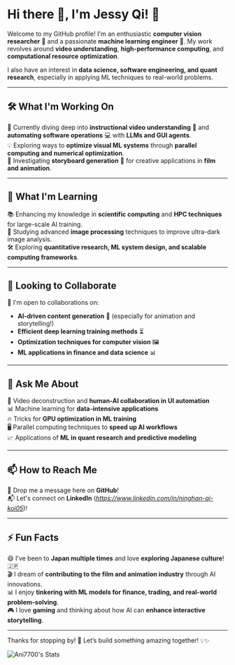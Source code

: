 # Hi there 👋, I'm Jessy Qi! 🚀  

Welcome to my GitHub profile! I'm an enthusiastic **computer vision researcher** 🧐 and a passionate **machine learning engineer** 🤖. My work revolves around **video understanding**, **high-performance computing**, and **computational resource optimization**.  

I also have an interest in **data science, software engineering, and quant research**, especially in applying ML techniques to real-world problems.  

---

## 🛠 What I'm Working On  
🔭 Currently diving deep into **instructional video understanding** 🎥 and **automating software operations** 💻 with **LLMs and GUI agents**.  
💡 Exploring ways to **optimize visual ML systems** through **parallel computing and numerical optimization**.  
🚀 Investigating **storyboard generation** 📖 for creative applications in **film and animation**.  

---

## 🌱 What I'm Learning  
📚 Enhancing my knowledge in **scientific computing** and **HPC techniques** for large-scale AI training.  
🎯 Studying advanced **image processing** techniques to improve ultra-dark image analysis.  
🛠 Exploring **quantitative research, ML system design, and scalable computing frameworks**.  

---

## 🤝 Looking to Collaborate  
👯 I'm open to collaborations on:  
- **AI-driven content generation** 🎨 (especially for animation and storytelling!)  
- **Efficient deep learning training methods** ⏳  
- **Optimization techniques for computer vision** 🖼  
- **ML applications in finance and data science** 📊  

---

## 💬 Ask Me About  
🎥 Video deconstruction and **human-AI collaboration in UI automation**  
📊 Machine learning for **data-intensive applications**  
🔥 Tricks for **GPU optimization in ML training**  
🖥 Parallel computing techniques to **speed up AI workflows**  
📈 Applications of **ML in quant research and predictive modeling**  

---

## 📫 How to Reach Me  
💌 Drop me a message here on **GitHub**!  
📬 Let's connect on **LinkedIn** (*https://www.linkedin.com/in/ninghan-qi-koi05*)!  

---

## ⚡ Fun Facts  
😄 I’ve been to **Japan multiple times** and love **exploring Japanese culture**! 🇯🇵  
🎬 I dream of **contributing to the film and animation industry** through AI innovations.  
📊 I enjoy **tinkering with ML models for finance, trading, and real-world problem-solving**.  
🎮 I love **gaming** and thinking about how AI can **enhance interactive storytelling**.  

---

Thanks for stopping by! 🚀 Let’s build something amazing together! 💡✨  

 <img src="https://github-readme-stats.vercel.app/api?username=Ani7700&hide=issues&title_color=333&text_color=777" alt="Ani7700's Stats" >

